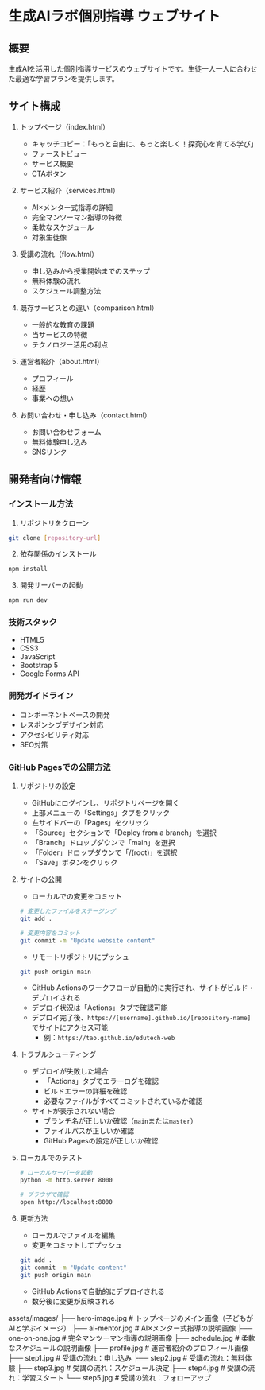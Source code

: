 # 生成AIラボ個別指導 ウェブサイト

## 概要
生成AIを活用した個別指導サービスのウェブサイトです。生徒一人一人に合わせた最適な学習プランを提供します。

## サイト構成
1. トップページ（index.html）
   - キャッチコピー：「もっと自由に、もっと楽しく！探究心を育てる学び」
   - ファーストビュー
   - サービス概要
   - CTAボタン

2. サービス紹介（services.html）
   - AI×メンター式指導の詳細
   - 完全マンツーマン指導の特徴
   - 柔軟なスケジュール
   - 対象生徒像

3. 受講の流れ（flow.html）
   - 申し込みから授業開始までのステップ
   - 無料体験の流れ
   - スケジュール調整方法

4. 既存サービスとの違い（comparison.html）
   - 一般的な教育の課題
   - 当サービスの特徴
   - テクノロジー活用の利点

5. 運営者紹介（about.html）
   - プロフィール
   - 経歴
   - 事業への想い

6. お問い合わせ・申し込み（contact.html）
   - お問い合わせフォーム
   - 無料体験申し込み
   - SNSリンク

## 開発者向け情報

### インストール方法
1. リポジトリをクローン
```bash
git clone [repository-url]
```

2. 依存関係のインストール
```bash
npm install
```

3. 開発サーバーの起動
```bash
npm run dev
```

### 技術スタック
- HTML5
- CSS3
- JavaScript
- Bootstrap 5
- Google Forms API

### 開発ガイドライン
- コンポーネントベースの開発
- レスポンシブデザイン対応
- アクセシビリティ対応
- SEO対策

### GitHub Pagesでの公開方法

1. リポジトリの設定
   - GitHubにログインし、リポジトリページを開く
   - 上部メニューの「Settings」タブをクリック
   - 左サイドバーの「Pages」をクリック
   - 「Source」セクションで「Deploy from a branch」を選択
   - 「Branch」ドロップダウンで「main」を選択
   - 「Folder」ドロップダウンで「/(root)」を選択
   - 「Save」ボタンをクリック

2. サイトの公開
   - ローカルでの変更をコミット
   ```bash
   # 変更したファイルをステージング
   git add .
   
   # 変更内容をコミット
   git commit -m "Update website content"
   ```
   - リモートリポジトリにプッシュ
   ```bash
   git push origin main
   ```
   - GitHub Actionsのワークフローが自動的に実行され、サイトがビルド・デプロイされる
   - デプロイ状況は「Actions」タブで確認可能
   - デプロイ完了後、`https://[username].github.io/[repository-name]` でサイトにアクセス可能
     - 例：`https://tao.github.io/edutech-web`

<!-- カスタムドメインの設定は現在保留中です。詳細は以下のissueを参照してください：
https://github.com/TaoSuzuki/edutech-web/issues/1 -->

4. トラブルシューティング
   - デプロイが失敗した場合
     - 「Actions」タブでエラーログを確認
     - ビルドエラーの詳細を確認
     - 必要なファイルがすべてコミットされているか確認
   - サイトが表示されない場合
     - ブランチ名が正しいか確認（`main`または`master`）
     - ファイルパスが正しいか確認
     - GitHub Pagesの設定が正しいか確認

5. ローカルでのテスト
   ```bash
   # ローカルサーバーを起動
   python -m http.server 8000
   
   # ブラウザで確認
   open http://localhost:8000
   ```

6. 更新方法
   - ローカルでファイルを編集
   - 変更をコミットしてプッシュ
   ```bash
   git add .
   git commit -m "Update content"
   git push origin main
   ```
   - GitHub Actionsで自動的にデプロイされる
   - 数分後に変更が反映される

assets/images/
├── hero-image.jpg        # トップページのメイン画像（子どもがAIと学ぶイメージ）
├── ai-mentor.jpg         # AI×メンター式指導の説明画像
├── one-on-one.jpg        # 完全マンツーマン指導の説明画像
├── schedule.jpg          # 柔軟なスケジュールの説明画像
├── profile.jpg           # 運営者紹介のプロフィール画像
├── step1.jpg            # 受講の流れ：申し込み
├── step2.jpg            # 受講の流れ：無料体験
├── step3.jpg            # 受講の流れ：スケジュール決定
├── step4.jpg            # 受講の流れ：学習スタート
└── step5.jpg            # 受講の流れ：フォローアップ
